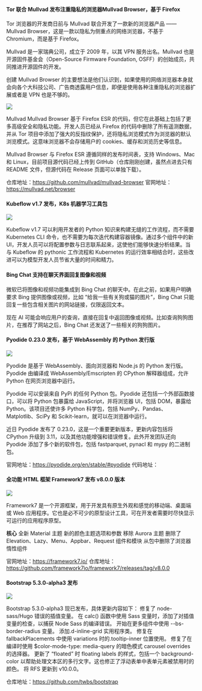 #### Tor 联合 Mullvad 发布注重隐私的浏览器Mullvad Browser，基于 Firefox

Tor 浏览器的开发商日前与 Mullvad 联合开发了一款新的浏览器产品 —— Mullvad Browser，这是一款以隐私为侧重点的网络浏览器，不基于 Chromium，而是基于 Firefox。

Mullvad 是一家瑞典公司，成立于 2009 年，以其 VPN 服务出名。Mullvad 也是开源固件基金会（Open-Source Firmware Foundation, OSFF）的创始成员，共同推进开源固件的开发。

创建 Mullvad Browser 的主要想法是他们认识到，如果使用的网络浏览器本身就会向各个大科技公司、广告商透露用户信息，即便是使用各种注重隐私的浏览器扩展或者是 VPN 也是不够的。

![](https://img.wendingding.vip/wx/2023040463.png)

Mullvad Mullvad Browser 基于 Firefox ESR 的代码，但它在此基础上包括了更多高级安全和隐私功能。开发人员已经从 Firefox 的代码中删除了所有遥测数据，并从 Tor 项目中添加了强大的反指纹保护，还将隐私浏览模式作为浏览器的默认浏览模式。这意味浏览器不会存储用户的 cookies、缓存和浏览历史等信息。

Mullvad Browser 与 Firefox ESR 遵循同样的发布时间表，支持 Windows、Mac 和 Linux，目前项目源代码已经上传到 GitHub（仓库刚刚创建，虽然点进去只有 README 文件，但源代码在 Release 页面可以单独下载）。

仓库地址：https://github.com/mullvad/mullvad-browser
官网地址：https://mullvad.net/browser

#### Kubeflow v1.7 发布，K8s 机器学习工具包

![](https://img.wendingding.vip/wx/2023040468.png)

Kubeflow v1.7 可以利用开发者的 Python 知识来构建无缝的工作流程，而不需要 Kubernetes CLI 命令，也不需要为每次迭代构建容器镜像。通过多个组件中的新 UI，开发人员可以将配置参数与日志联系起来，这使他们能够快速分析结果。当与 Kubeflow 的 pythonic 工作流程和 Kubernetes 的运行效率相结合时，这些改进可以为模型开发人员节省大量的时间和精力。

#### Bing Chat 支持在聊天界面回复图像和视频

微软已将图像和视频功能集成到 Bing Chat 的聊天中。在此之前，如果用户明确要求 Bing 提供图像或视频，比如 “给我一些有关狗或猫的图片”，Bing Chat 只能回复一些包含相关图片的网站链接，仅限返回文本。

现在 AI 可能会响应用户的查询，直接在回复中返回图像或视频。比如查询狗狗图片，在推荐了网站之后，Bing Chat 还发送了一些相关的狗狗图片。

#### Pyodide 0.23.0 发布，基于 WebAssembly 的 Python 发行版

![](https://img.wendingding.vip/wx/2023040466.png)

Pyodide 是基于 WebAssembly、面向浏览器和 Node.js 的 Python 发行版。Pyodide 由编译成 WebAssembly/Emscripten 的 CPython 解释器组成，允许 Python 在网页浏览器中运行。

Pyodide 可以安装来自 PyPi 的任何 Python 包。Pyodide 还包括一个外部函数接口，可以将 Python 包暴露给 JavaScript，并将浏览器 UI，包括 DOM，暴露给 Python。该项目还使许多 Python 科学包，包括 NumPy、Pandas、Matplotlib、SciPy 和 Scikit-learn，就可以在浏览器中运行。

近日 Pyodide 发布了 0.23.0，这是一个重要更新版本，更新内容包括将 CPython 升级到 3.11，以及其他功能增强和错误修复。此外开发团队还向 Pyodide 添加了多个新的软件包，包括 fastparquet, pynacl 和 mypy 的二进制包。

官网地址：https://pyodide.org/en/stable/#pyodide
代码地址：


#### 全功能 HTML 框架 Framework7 发布 v8.0.0 版本

![](https://img.wendingding.vip/wx/2023040467.png)

Framework7 是一个开源框架，用于开发具有原生外观和感觉的移动端、桌面端或 Web 应用程序。它也是必不可少的原型设计工具，可在开发者需要时尽快显示可运行的应用程序原型。

**核心**
    全新 Material 主题
    新的颜色主题选项和参数
    移除 Aurora 主题
    删除了 Elevation、Lazy、Menu、Appbar、Request 组件和模块
    从包中删除了浏览器惰性组件

官网地址：https://framework7.io/
仓库地址：https://github.com/framework7io/framework7/releases/tag/v8.0.0



#### Bootstrap 5.3.0-alpha3 发布

![](https://img.wendingding.vip/wx/2023040464.png)

Bootstrap 5.3.0-alpha3 现已发布，具体更新内容如下：
    修复了 node-sass/Hugo 错误的插值变量。
    在 calc() 函数中使用 Sass 变量时，添加了对插值变量的检查，以捕获 Node Sass 的编译错误。
    开始在更多组件中使用 --bs-border-radius 变量。
    添加.d-inline-grid 实用程序类。
    修复在 fallbackPlacements 中使用 variations 时的.tooltip-inner 位置使用。
    修复了在编译时使用 $color-mode-type: media-query 的暗色模式 carousel overrides 的选择器。
    更新了 “floated” 时 floating labels 的样式，包括一个 background-color 以帮助处理文本区的多行文字。这也修正了浮动表单中表单元素被禁用时的颜色。
    将 RFS 更新到 v10.0.0。

仓库地址：https://github.com/twbs/bootstrap

